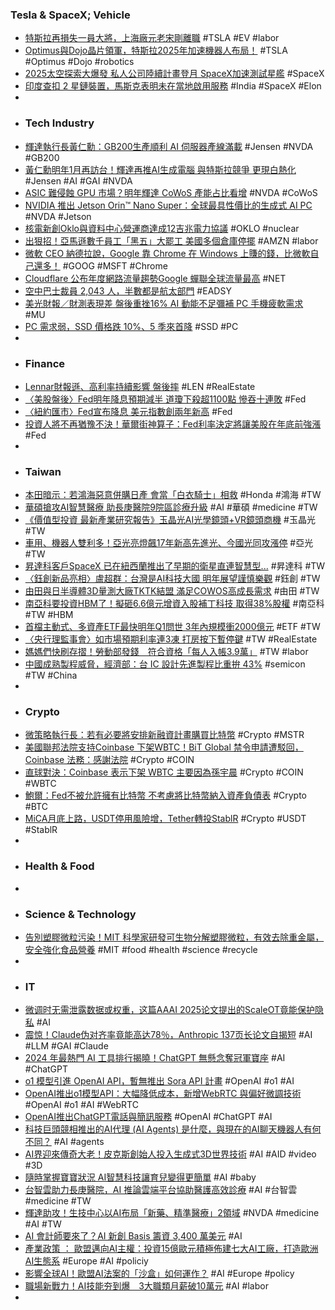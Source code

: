### Tesla & SpaceX; Vehicle
- [特斯拉再損失一員大將，上海廠元老宋剛離職](https://technews.tw/2024/12/19/tesla-shanghai-head-songgang-left/) #TSLA #EV #labor
- [Optimus與Dojo晶片領軍，特斯拉2025年加速機器人布局！](https://magnifier.cmoney.tw/特斯拉-26/) #TSLA #Optimus #Dojo #robotics
- [2025太空探索大爆發 私人公司陸續計畫登月 SpaceX加速測試星艦](https://tw.news.yahoo.com/2025太空探索大爆發-私人公司陸續計畫登月-spacex加速測試星艦-035823303.html) #SpaceX
- [印度查扣 2 星鏈裝置，馬斯克表明未在當地啟用服務](https://technews.tw/2024/12/19/elon-musk-says-starlink-inactive-in-india-after-second-device-seized/) #India #SpaceX #Elon
-
- ### Tech Industry
- [輝達執行長黃仁勳：GB200生產順利 AI 伺服器產線滿載](https://money.udn.com/money/story/11162/8434773) #Jensen #NVDA #GB200
- [黃仁勳明年1月再訪台！輝達再推AI生成電腦 與特斯拉競爭 更現白熱化](https://tw.news.yahoo.com/黃仁勳明年1月再訪台-輝達再推ai生成電腦-與特斯拉競爭-更現白熱化-102700010.html) #Jensen #AI #GAI #NVDA
- [ASIC 難侵蝕 GPU 市場？明年輝達 CoWoS 產能占比看增](https://technews.tw/2024/12/19/it-is-difficult-for-asic-to-erode-the-gpu-market/) #NVDA #CoWoS
- [NVIDIA 推出 Jetson Orin™ Nano Super：全球最具性價比的生成式 AI PC](https://tenten.co/learning/nvidia-jetson-orin-nano-super/) #NVDA #Jetson
- [核電新創Oklo與資料中心營運商達成12吉兆電力協議](https://news.cnyes.com/news/id/5813107) #OKLO #nuclear
- [出狠招！亞馬遜數千員工「黑五」大罷工 美國多個倉庫停擺](https://news.cnyes.com/news/id/5813503) #AMZN #labor
- [微軟 CEO 納德拉說，Google 靠 Chrome 在 Windows 上賺的錢，比微軟自己還多！](https://www.techbang.com/posts/120277-ceo-google-chrome-windows) #GOOG #MSFT #Chrome
- [Cloudflare 公布年度網路流量趨勢Google 蟬聯全球流量最高](https://www.cool3c.com/article/230998) #NET
- [空中巴士裁員 2,043 人，半數都是航太部門](https://finance.technews.tw/2024/12/19/airbus-cuts-2000-defence-and-space-jobs-taming-earlier-plans/) #EADSY
- [美光財報／財測表現差 盤後重挫16% AI 動能不足彌補 PC 手機疲軟需求](https://money.udn.com/money/story/123398/8435145) #MU
- [PC 需求弱，SSD 價格跌 10%、5 季來首降](https://technews.tw/2024/12/19/pc-ssd-price/) #SSD #PC
-
- ### Finance
- [Lennar財報遜、高利率持續影響 盤後摔](https://today.line.me/tw/v2/article/LX9wLDl) #LEN #RealEstate
- [〈美股盤後〉Fed明年降息預期減半 道瓊下殺超1100點 慘吞十連敗](https://news.cnyes.com/news/id/5812983) #Fed
- [〈紐約匯市〉Fed宣布降息 美元指數創兩年新高](https://news.cnyes.com/news/id/5813079) #Fed
- [投資人將不再猶豫不決！華爾街神算子：Fed利率決定將讓美股在年底前強漲](https://news.cnyes.com/news/id/5813347) #Fed
-
- ### Taiwan
- [本田暗示：若鴻海惡意併購日產 會當「白衣騎士」相救](https://news.cnyes.com/news/id/5813629) #Honda #鴻海 #TW
- [華碩搶攻AI智慧醫療 助長庚醫院9院區診療升級](https://udn.com/news/story/7240/8436748) #AI #華碩 #medicine #TW
- [《價值型投資 最新產業研究報告》玉晶光AI光學鏡頭+VR鏡頭商機](https://news.cnyes.com/news/id/5813917) #玉晶光 #TW
- [車用、機器人雙利多！亞光亮燈飆17年新高先進光、今國光同攻漲停](https://news.ustv.com.tw/newsdetail/20241218A001014) #亞光 #TW
- [昇達科客戶SpaceX 已在紐西蘭推出了早期的衛星直連智慧型...](https://www.cmoney.tw/forum/article/167291707) #昇達科 #TW
- [〈鈺創新品亮相〉盧超群：台灣是AI科技大國 明年展望謹慎樂觀](https://news.cnyes.com/news/id/5814105) #鈺創 #TW
- [由田與日半導體3D量測大廠TKTK結盟 滿足COWOS高成長需求](https://news.cnyes.com/news/id/5813007) #由田 #TW
- [南亞科要投資HBM了！擬砸6.6億元增資入股補丁科技 取得38%股權](https://www.wealth.com.tw/articles/250bfee8-4c7c-460f-bb38-49aeac2f6fed) #南亞科 #TW #HBM
- [首檔主動式、多資產ETF最快明年Q1問世 3年內規模衝2000億元](https://news.cnyes.com/news/id/5809323) #ETF #TW
- [〈央行理監事會〉如市場預期利率連3凍 打房按下暫停鍵](https://news.cnyes.com/news/id/5814005) #TW #RealEstate
- [媽媽們快刷存摺！勞動部發錢　符合資格「每人入帳3.9萬」](https://news.tvbs.com.tw/life/2722809) #TW #labor
- [中國成熟製程威脅，經濟部：台 IC 設計先進製程比重拚 43%](https://technews.tw/2024/12/19/ic-design-advanced-process-taiwan/) #semicon #TW #China
-
- ### Crypto
- [微策略執行長：若有必要將安排新融資計畫購買比特幣](https://news.cnyes.com/news/id/5813151) #Crypto #MSTR
- [美國聯邦法院支持Coinbase 下架WBTC！BiT Global 禁令申請遭駁回，Coinbase 法務：感謝法院](https://abmedia.io/us-federal-court-support-coinbase-delist-wbtc) #Crypto #COIN
- [直球對決：Coinbase 表示下架 WBTC 主要因為孫宇晨](https://abmedia.io/coinbase-delist-wbtc-due-to-justin-sun) #Crypto #COIN #WBTC
- [鮑爾：Fed不被允許擁有比特幣 不考慮將比特幣納入資產負債表](https://m.cnyes.com/news/id/5813298) #Crypto #BTC
- [MiCA月底上路，USDT停用風險增，Tether轉投StablR](https://abmedia.io/tether-invests-in-stablr-to-adopt-mica) #Crypto #USDT #StablR
-
- ### Health & Food
-
- ### Science & Technology
- [告別塑膠微粒污染！MIT 科學家研發可生物分解塑膠微粒，有效去除重金屬， 安全強化食品營養](https://www.techbang.com/posts/120219-biodegradable-alternative-microplastic-beads) #MIT #food #health #science #recycle
-
- ### IT
- [微调时无需泄露数据或权重，这篇AAAI 2025论文提出的ScaleOT竟能保护隐私](https://www.jiqizhixin.com/articles/2024-12-18-10) #AI
- [震惊！Claude伪对齐率竟能高达78％，Anthropic 137页长论文自揭短](https://www.jiqizhixin.com/articles/2024-12-19-5) #AI #LLM #GAI #Claude
- [2024 年最熱門 AI 工具排行揭曉！ChatGPT 無懸念奪冠軍寶座](https://technews.tw/2024/12/19/the-most-popular-generative-ai-tools-in-2024/) #AI #ChatGPT
- [o1 模型引進 OpenAI API，暫無推出 Sora API 計畫](https://technews.tw/2024/12/18/12-days-of-openai-day-9-holiday-treats-for-developers/) #OpenAI #o1 #AI
- [OpenAI推出o1模型API：大幅降低成本，新增WebRTC 與偏好微調技術](https://www.techbang.com/posts/120272-openai-launched-the-o1-model-api-significantly-reducing-costs) #OpenAI #o1 #AI #WebRTC
- [OpenAI推出ChatGPT電話與簡訊服務](https://news.cnyes.com/news/id/5813081) #OpenAI #ChatGPT #AI
- [科技巨頭競相推出的AI代理 (AI Agents) 是什麼，與現在的AI聊天機器人有何不同？](https://www.techbang.com/posts/120254-what-are-the-ai-agents-that-tech-giants-are-competing-to) #AI #agents
- [AI界迎來傳奇大老！皮克斯創始人投入生成式3D世界技術](https://news.cnyes.com/news/id/5813721) #AI #AID #video #3D
- [隨時掌握寶寶狀況 AI智慧科技讓育兒變得更簡單](https://tw.news.yahoo.com/隨時掌握寶寶狀況-ai智慧科技讓育兒變得更簡單-072300123.html) #AI #baby
- [台智雲助力長庚醫院，AI 推論雲端平台協助醫護高效診療](https://technews.tw/2024/12/19/twsc-leosys-chang-gung-memorial-hospital/) #AI #台智雲 #medicine #TW
- [輝達助攻！生技中心以AI布局「新藥、精準醫療」2領域](https://udn.com/news/story/7241/8436628) #NVDA #medicine #AI #TW
- [AI 會計師要來了？AI 新創 Basis 籌資 3,400 萬美元](https://technews.tw/2024/12/19/ai-startup-basis-raises-34-million-for-accounting-automation-agent/) #AI
- [產業政策 ： 歐盟邁向AI主權：投資15億歐元積極佈建七大AI工廠，打造歐洲AI生態系](https://iknow.stpi.narl.org.tw/Post/Read.aspx?PostID=21353) #Europe #AI #policiy
- [影響全球AI！歐盟AI法案的「沙盒」如何運作？](https://www.gvm.com.tw/article/117909) #AI #Europe #policy
- [職場新戰力！AI技能夯到爆　3大職類月薪破10萬元](https://news.tvbs.com.tw/life/2723503) #AI #labor
-